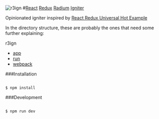 ![r3ign](http://tco.github.io/r3ign/r3ign.png)
#[React](https://facebook.github.io/react/) [Redux](https://github.com/rackt/redux) [Radium](https://github.com/FormidableLabs/radium) [Igniter](http://www.thefreedictionary.com/igniter)

Opinionated igniter inspired by [React Redux Universal Hot Example](https://github.com/erikras/react-redux-universal-hot-example)

In the directory structure, these are probably the ones that need some further explaining:

r3ign
* [app](https://github.com/tco/r3ign/tree/master/app)
* [run](https://github.com/tco/r3ign/tree/master/run)
* [webpack](https://github.com/tco/r3ign/tree/master/webpack)

###Installation
```

$ npm install

```

###Development
```

$ npm run dev

```
